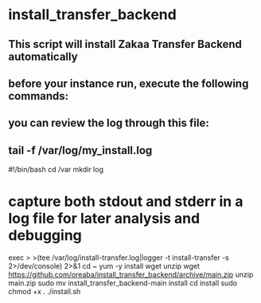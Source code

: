 # install_transfer_backend
## This script will install Zakaa Transfer Backend automatically
## before your instance run, execute the following commands:
## you can review the log through this file:
## tail -f /var/log/my_install.log

#!/bin/bash
cd /var
mkdir log
# capture both stdout and stderr in a log file for later analysis and debugging

exec > >(tee /var/log/install-transfer.log|logger -t install-transfer -s 2>/dev/console) 2>&1
cd ~
yum -y install wget unzip
wget https://github.com/oreaba/install_transfer_backend/archive/main.zip 
unzip main.zip
sudo mv install_transfer_backend-main install
cd install
sudo chmod +x *.*
./install.sh